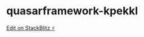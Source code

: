 # quasarframework-kpekkl

[Edit on StackBlitz ⚡️](https://stackblitz.com/edit/quasarframework-kpekkl)